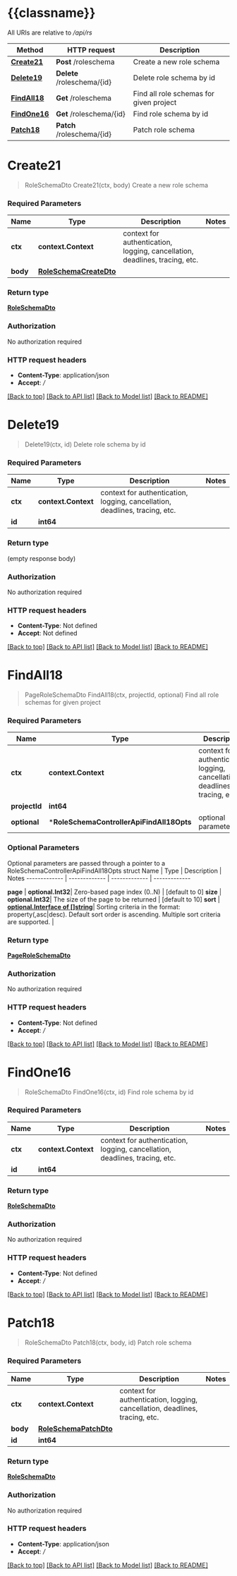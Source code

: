 # {{classname}}

All URIs are relative to */api/rs*

Method | HTTP request | Description
------------- | ------------- | -------------
[**Create21**](RoleSchemaControllerApi.md#Create21) | **Post** /roleschema | Create a new role schema
[**Delete19**](RoleSchemaControllerApi.md#Delete19) | **Delete** /roleschema/{id} | Delete role schema by id
[**FindAll18**](RoleSchemaControllerApi.md#FindAll18) | **Get** /roleschema | Find all role schemas for given project
[**FindOne16**](RoleSchemaControllerApi.md#FindOne16) | **Get** /roleschema/{id} | Find role schema by id
[**Patch18**](RoleSchemaControllerApi.md#Patch18) | **Patch** /roleschema/{id} | Patch role schema

# **Create21**
> RoleSchemaDto Create21(ctx, body)
Create a new role schema

### Required Parameters

Name | Type | Description  | Notes
------------- | ------------- | ------------- | -------------
 **ctx** | **context.Context** | context for authentication, logging, cancellation, deadlines, tracing, etc.
  **body** | [**RoleSchemaCreateDto**](RoleSchemaCreateDto.md)|  | 

### Return type

[**RoleSchemaDto**](RoleSchemaDto.md)

### Authorization

No authorization required

### HTTP request headers

 - **Content-Type**: application/json
 - **Accept**: */*

[[Back to top]](#) [[Back to API list]](../README.md#documentation-for-api-endpoints) [[Back to Model list]](../README.md#documentation-for-models) [[Back to README]](../README.md)

# **Delete19**
> Delete19(ctx, id)
Delete role schema by id

### Required Parameters

Name | Type | Description  | Notes
------------- | ------------- | ------------- | -------------
 **ctx** | **context.Context** | context for authentication, logging, cancellation, deadlines, tracing, etc.
  **id** | **int64**|  | 

### Return type

 (empty response body)

### Authorization

No authorization required

### HTTP request headers

 - **Content-Type**: Not defined
 - **Accept**: Not defined

[[Back to top]](#) [[Back to API list]](../README.md#documentation-for-api-endpoints) [[Back to Model list]](../README.md#documentation-for-models) [[Back to README]](../README.md)

# **FindAll18**
> PageRoleSchemaDto FindAll18(ctx, projectId, optional)
Find all role schemas for given project

### Required Parameters

Name | Type | Description  | Notes
------------- | ------------- | ------------- | -------------
 **ctx** | **context.Context** | context for authentication, logging, cancellation, deadlines, tracing, etc.
  **projectId** | **int64**|  | 
 **optional** | ***RoleSchemaControllerApiFindAll18Opts** | optional parameters | nil if no parameters

### Optional Parameters
Optional parameters are passed through a pointer to a RoleSchemaControllerApiFindAll18Opts struct
Name | Type | Description  | Notes
------------- | ------------- | ------------- | -------------

 **page** | **optional.Int32**| Zero-based page index (0..N) | [default to 0]
 **size** | **optional.Int32**| The size of the page to be returned | [default to 10]
 **sort** | [**optional.Interface of []string**](string.md)| Sorting criteria in the format: property(,asc|desc). Default sort order is ascending. Multiple sort criteria are supported. | 

### Return type

[**PageRoleSchemaDto**](PageRoleSchemaDto.md)

### Authorization

No authorization required

### HTTP request headers

 - **Content-Type**: Not defined
 - **Accept**: */*

[[Back to top]](#) [[Back to API list]](../README.md#documentation-for-api-endpoints) [[Back to Model list]](../README.md#documentation-for-models) [[Back to README]](../README.md)

# **FindOne16**
> RoleSchemaDto FindOne16(ctx, id)
Find role schema by id

### Required Parameters

Name | Type | Description  | Notes
------------- | ------------- | ------------- | -------------
 **ctx** | **context.Context** | context for authentication, logging, cancellation, deadlines, tracing, etc.
  **id** | **int64**|  | 

### Return type

[**RoleSchemaDto**](RoleSchemaDto.md)

### Authorization

No authorization required

### HTTP request headers

 - **Content-Type**: Not defined
 - **Accept**: */*

[[Back to top]](#) [[Back to API list]](../README.md#documentation-for-api-endpoints) [[Back to Model list]](../README.md#documentation-for-models) [[Back to README]](../README.md)

# **Patch18**
> RoleSchemaDto Patch18(ctx, body, id)
Patch role schema

### Required Parameters

Name | Type | Description  | Notes
------------- | ------------- | ------------- | -------------
 **ctx** | **context.Context** | context for authentication, logging, cancellation, deadlines, tracing, etc.
  **body** | [**RoleSchemaPatchDto**](RoleSchemaPatchDto.md)|  | 
  **id** | **int64**|  | 

### Return type

[**RoleSchemaDto**](RoleSchemaDto.md)

### Authorization

No authorization required

### HTTP request headers

 - **Content-Type**: application/json
 - **Accept**: */*

[[Back to top]](#) [[Back to API list]](../README.md#documentation-for-api-endpoints) [[Back to Model list]](../README.md#documentation-for-models) [[Back to README]](../README.md)

